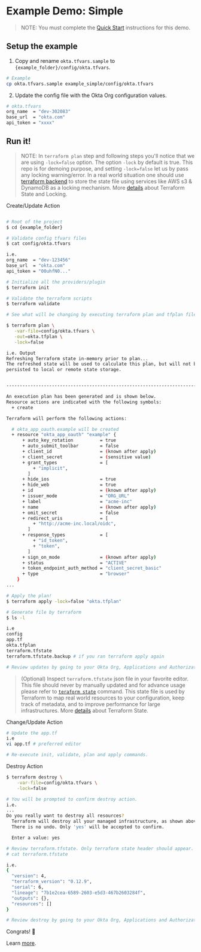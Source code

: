 # Example Demo: Simple

> NOTE: You must complete the [Quick Start](../README.md#quick-start) instructions for this demo.

## Setup the example

1. Copy and rename `okta.tfvars.sample` to `{example_folder}/config/okta.tfvars`.

```bash
# Example
cp okta.tfvars.sample example_simple/config/okta.tfvars
```

2. Update the config file with the Okta Org configuration values.

```bash
# okta.tfvars
org_name  = "dev-302083"
base_url  = "okta.com"
api_token = "xxxx"
```

## Run it!

> NOTE: In `terraform plan` step and following steps you'll notice that we are using `-lock=false` option. The option `-lock` by default is true. This repo is for demoing purpose, and setting `-lock=false` let us by pass any locking warning/error. In a real world situation one should use [terraform backend](https://www.terraform.io/docs/backends/index.html) to store the state file using services like AWS s3 & DynamoDB as a locking mechanism. More [details](https://www.terraform.io/docs/state/locking.html) about Terraform State and Locking.

Create/Update Action

```bash

# Root of the project
$ cd {example_folder}

# Validate config tfvars files
$ cat config/okta.tfvars

i.e.
org_name  = "dev-123456"
base_url  = "okta.com"
api_token = "00uhfN0..."

# Initialize all the providers/plugin
$ terraform init

# Validate the terraform scripts
$ terraform validate

# See what will be changing by executing terraform plan and tfplan file. NOTE: In a real word situation option `-lock` default is true. Since this demo and local execute we need this flag to by pass terraforming locking warning/error.

$ terraform plan \
   -var-file=config/okta.tfvars \
   -out=okta.tfplan \
   -lock=false

i.e. Output
Refreshing Terraform state in-memory prior to plan...
The refreshed state will be used to calculate this plan, but will not be
persisted to local or remote state storage.


------------------------------------------------------------------------

An execution plan has been generated and is shown below.
Resource actions are indicated with the following symbols:
  + create

Terraform will perform the following actions:

  # okta_app_oauth.example will be created
  + resource "okta_app_oauth" "example" {
      + auto_key_rotation          = true
      + auto_submit_toolbar        = false
      + client_id                  = (known after apply)
      + client_secret              = (sensitive value)
      + grant_types                = [
          + "implicit",
        ]
      + hide_ios                   = true
      + hide_web                   = true
      + id                         = (known after apply)
      + issuer_mode                = "ORG_URL"
      + label                      = "acme-inc"
      + name                       = (known after apply)
      + omit_secret                = false
      + redirect_uris              = [
          + "http://acme-inc.local/oidc",
        ]
      + response_types             = [
          + "id_token",
          + "token",
        ]
      + sign_on_mode               = (known after apply)
      + status                     = "ACTIVE"
      + token_endpoint_auth_method = "client_secret_basic"
      + type                       = "browser"
    }
...

# Apply the plan!
$ terraform apply -lock=false "okta.tfplan"

# Generate file by terraform
$ ls -l

i.e
config
app.tf
okta.tfplan
terraform.tfstate
terraform.tfstate.backup # if you ran terraform apply again

# Review updates by going to your Okta Org, Applications and Authorization Server screens.
```

>(Optional)
Inspect `terraform.tfstate` json file in your favorite editor. This file should never by manually updated and for advance usage please refer to [`teraform state`](https://www.terraform.io/docs/commands/state/index.html) command. This state file is used by Terraform to map real world resources to your configuration, keep track of metadata, and to improve performance for large infrastructures. More [details](https://www.terraform.io/docs/state/locking.html) about Terraform State.

Change/Update Action

```bash
# Update the app.tf
i.e
vi app.tf # preferred editor

# Re-execute init, validate, plan and apply commands.
```

Destroy Action

```bash
$ terraform destroy \
    -var-file=config/okta.tfvars \
    -lock=false

# You will be prompted to confirm destroy action.
i.e.
...
Do you really want to destroy all resources?
  Terraform will destroy all your managed infrastructure, as shown above.
  There is no undo. Only 'yes' will be accepted to confirm.

  Enter a value: yes

# Review terraform.tfstate. Only terraform state header should appear.
# cat terraform.tfstate

i.e.
{
  "version": 4,
  "terraform_version": "0.12.9",
  "serial": 6,
  "lineage": "7b1e2cea-6589-2603-e5d3-467b2603284f",
  "outputs": {},
  "resources": []
}

# Review destroy by going to your Okta Org, Applications and Authorization Server screens.
```

Congrats! :tada:

Learn [more](../README.md##more-information).
